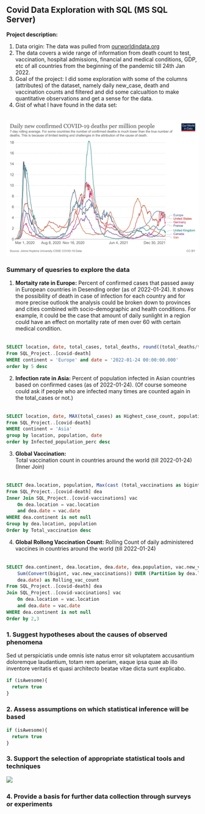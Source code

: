 ## Covid Data Exploration with SQL (MS SQL Server)

**Project description:** 
1. Data origin: The data was pulled from [ourworldindata.org](https://ourworldindata.org/covid-deaths)
2. The data covers a wide range of information from death count to test, vaccination, hospital admissions, financial and medical conditions, GDP, etc of all countries from the beginning of the pandemic till 24th Jan 2022.
3. Goal of the project: I did some exploration with some of the columns (attributes) of the dataset, namely daily new_case, death and vaccination counts and filtered and did some calcualtion to make quantitative observations and get a sense for the data.
4. Gist of what I have found in the data set: 

<br>
<img src="images/coronavirus-data-explorer.png?raw=true"/>
<br>

### Summary of quesries to explore the data

1. **Mortaity rate in Europe:** 
Percent of confirmed cases that passed away in European countries in Desending order (as of 2022-01-24).
It shows the possibility of death in case of infection for each country and for more precise outlook the analysis could be broken down to provinces and cities combined with socio-demographic and health conditions. 
For example, it could be the case that amount of daily sunlight in a region could have an effect on mortality rate of men over 60 with certain medical condition.  

```sql

SELECT location, date, total_cases, total_deaths, round((total_deaths/total_cases)*100, 2) AS death_percent
From SQL_Project..[covid-death]
WHERE continent = 'Europe' and date = '2022-01-24 00:00:00.000'
order by 5 desc

```

2. **Infection rate in Asia:**
Percent of population infected in Asian countries based on confirmed cases (as of 2022-01-24). 
(Of course someone could ask if people who are infected many times are counted again in the total_cases or not.)

```sql

SELECT location, date, MAX(total_cases) as Highest_case_count, population, MAX((total_cases/population)*100) AS Infected_population_perc
From SQL_Project..[covid-death]
WHERE continent = 'Asia'
group by location, population, date
order by Infected_population_perc desc

```

3. **Global Vaccination:**  
Total vaccination count in countries around the world (till 2022-01-24) 
(Inner Join)

```sql

SELECT dea.location, population, Max(cast (total_vaccinations as bigint)) as Total_vaccination
From SQL_Project..[covid-death] dea
Inner Join SQL_Project..[covid-vaccinations] vac
	On dea.location = vac.location 
	and dea.date = vac.date
WHERE dea.continent is not null
Group by dea.location, population
Order by Total_vaccination desc

```

4. **Global Rollong Vaccination Count:**
Rolling Count of daily administered vaccines in countries around the world (till 2022-01-24) 

```sql

SELECT dea.continent, dea.location, dea.date, dea.population, vac.new_vaccinations,
	Sum(Convert(bigint, vac.new_vaccinations)) OVER (Partition by dea.location Order by dea.location,
	dea.date) as Rolling_vac_count
From SQL_Project..[covid-death] dea
Join SQL_Project..[covid-vaccinations] vac
	On dea.location = vac.location 
	and dea.date = vac.date
WHERE dea.continent is not null
Order by 2,3

```







### 1. Suggest hypotheses about the causes of observed phenomena

Sed ut perspiciatis unde omnis iste natus error sit voluptatem accusantium doloremque laudantium, totam rem aperiam, eaque ipsa quae ab illo inventore veritatis et quasi architecto beatae vitae dicta sunt explicabo. 

```javascript
if (isAwesome){
  return true
}
```

### 2. Assess assumptions on which statistical inference will be based

```javascript
if (isAwesome){
  return true
}
```

### 3. Support the selection of appropriate statistical tools and techniques

<img src="images/dummy_thumbnail.jpg?raw=true"/>

### 4. Provide a basis for further data collection through surveys or experiments


